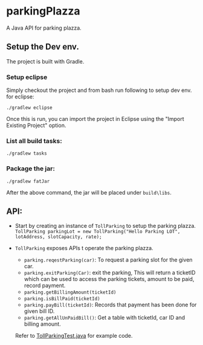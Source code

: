 # parkingPlazza
A Java API for parking plazza.


## Setup the Dev env.

The project is built with Gradle. 

### Setup eclipse

Simply checkout the project and from bash run following to setup dev env. for eclipse:

```./gradlew eclipse```

Once this is run, you can import the project in Eclipse using the "Import Existing Project" option.

### List all build tasks:

```./gradlew tasks```

### Package the jar:

```./gradlew fatJar```

After the above command, the jar will be placed under `build\libs`.

## API:

* Start by creating an instance of ```TollParking``` to setup the parking plazza.
``` TollParking parkingLot = new TollParking("Hello Parking LOT", lotAddress, slotCapacity, rate);``` 

* ```TollParking``` exposes APIs t operate the parking plazza.
  * ```parking.reqestParking(car)```: To request a parking slot for the given car.
  * ```parking.exitParking(Car)```: exit the parking, This will return a ticketID which can be used to access the parking tickets, amount to be paid, record payment.
  * ```parking.getBillingAmount(ticketId)```
  * ```parking.isBillPaid(ticketId)```
  * ```parking.payBill(ticketId)```: Records that payment has been done for given bill ID.
  * ```parking.getAllUnPaidBill()```: Get a table with ticketId, car ID and billing amount.
  
  Refer to [TollParkingTest.java](https://github.com/pranav8494/parkingPlazza/blob/master/src/test/java/com/pp/TollParkingTest.java) for example code.


